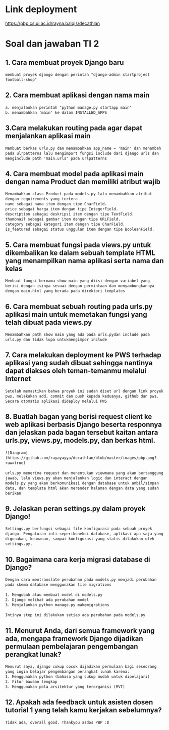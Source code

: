 # Link deployment
https://pbp.cs.ui.ac.id/rayna.balqis/decathlan

# Soal dan jawaban TI 2

## 1. Cara membuat proyek Django baru
    membuat proyek django dengan perintah "django-admin startproject football-shop"
## 2. Cara membuat aplikasi dengan nama main
    a. menjalankan perintah "python manage.py startapp main"
    b. menambahkan 'main' ke dalam INSTALLED_APPS
## 3.Cara melakukan routing pada agar dapat menjalankan aplikasi main
    Membuat berkas urls.py dan menambahkan app_name = 'main' dan menambah pada ulrpatterns lalu mengimport fungsi include dari django urls dan menginclude path 'main.urls' pada urlpatterns
## 4. Cara membuat model pada aplikasi main dengan nama Product dan memiliki atribut wajib 
    Menambahkan class Product pada models.py lalu menambahkan atribut dengan requirements yang tertera
    name sebagai nama item dengan tipe CharField.
    price sebagai harga item dengan tipe IntegerField.
    description sebagai deskripsi item dengan tipe TextField.
    thumbnail sebagai gambar item dengan tipe URLField.
    category sebagai kategori item dengan tipe CharField.
    is_featured sebagai status unggulan item dengan tipe BooleanField.
## 5. Cara membuat fungsi pada views.py untuk dikembalikan ke dalam sebuah template HTML yang menampilkan nama aplikasi serta nama dan kelas 
    Membuat fungsi bernama show main yang diisi dengan variabel yang berisi dengan isinya sesuai dengan permintaan dan menyambungkannya dengan main.html yang berada pada direktori templates
## 6. Cara membuat sebuah routing pada urls.py aplikasi main untuk memetakan fungsi yang telah dibuat pada views.py
    Menambahkan path show main yang ada pada urls.pydan include pada urls.py dan tidak lupa untukmengimpor include
## 7. Cara melakukan deployment ke PWS terhadap aplikasi yang sudah dibuat sehingga nantinya dapat diakses oleh teman-temanmu melalui Internet
    Setelah memastikan bahwa proyek ini sudah diset url dengan link proyek pws, melakukan add, commit dan push kepada keduanya, github dan pws. Secara otomatis aplikasi dideploy melalui PWS
## 8. Buatlah bagan yang berisi request client ke web aplikasi berbasis Django beserta responnya dan jelaskan pada bagan tersebut kaitan antara urls.py, views.py, models.py, dan berkas html.
    ![Diagram](https://github.com/rayayayya/decathlan/blob/master/images/pbp.png?raw=true)

    urls.py menerima request dan menentukan viewmana yang akan bertanggung jawab, lalu views.py akan menjalankan logic dan interact dengan models.py yang akan berkomunikasi dengan database untuk ambil/simpan data, dan template html akan merender halaman dengan data yang sudah berikan

## 9. Jelaskan peran settings.py dalam proyek Django!
    Settings.py berfungsi sebagai file konfigurasi pada sebuah proyek django. Pengaturan inti seperikoneksi database, aplikasi apa saja yang digunakan, keamanan, sampai konfigurasi yang statis dilakukan oleh settings.py.
## 10. Bagaimana cara kerja migrasi database di Django?
    Dengan cara mentranslate perubahan pada models.py menjadi perubahan pada skema database menggunakan file migrations

    1. Mengubah atau membuat model di models.py
    2. Django melihat ada perubahan model 
    3. Menjalankan python manage.py makemigrations

    Intinya step ini dilakukan setiap ada perubahan pada models.py

## 11. Menurut Anda, dari semua framework yang ada, mengapa framework Django dijadikan permulaan pembelajaran pengembangan perangkat lunak?
    Menurut saya, django cukup cocok dijadikan permulaan bagi seseorang yang ingin belajar pengembangan perangkat lunak karena:
    1. Menggunakan python (bahasa yang cukup mudah untuk dipelajari)
    2. Fitur bawaan lengkap
    3. Menggunakan pola arsitektur yang terorganisi (MVT)

## 12. Apakah ada feedback untuk asisten dosen tutorial 1 yang telah kamu kerjakan sebelumnya?
    Tidak ada, overall good. Thankyou asdos PBP :D